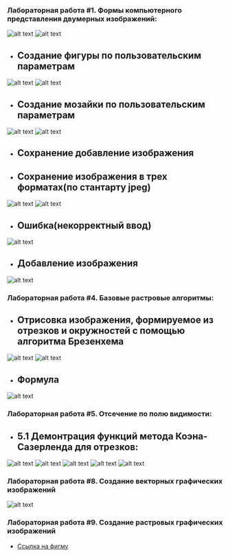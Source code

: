 ### Лабораторная работа #1. Формы компьютерного представления двумерных изображений:
![alt text](https://github.com/tolkachew/CompGraphAlg/blob/master/src/Pic/image_2023-06-03_21-56-30.png)
![alt text](https://github.com/tolkachew/CompGraphAlg/blob/master/src/Pic/image_2023-06-03_21-56-30%20(2).png)
- ## Создание фигуры по пользовательским параметрам
![alt text](https://github.com/tolkachew/CompGraphAlg/blob/master/src/Pic/image_2023-06-03_21-56-30%20(3).png)
![alt text](https://github.com/tolkachew/CompGraphAlg/blob/master/src/Pic/image_2023-06-03_21-56-30%20(4).png)
- ## Создание мозайки по пользовательским параметрам
![alt text](https://github.com/tolkachew/CompGraphAlg/blob/master/src/Pic/image_2023-06-03_21-56-31.png)
![alt text](https://github.com/tolkachew/CompGraphAlg/blob/master/src/Pic/image_2023-06-03_21-56-31%20(2).png)
- ## Сохранение добавление изображения
- ## Сохранение изображения в трех форматах(по стантарту jpeg)
![alt text](https://github.com/tolkachew/CompGraphAlg/blob/master/src/Pic/image_2023-06-03_21-56-31%20(3).png)
![alt text](https://github.com/tolkachew/CompGraphAlg/blob/master/src/Pic/image_2023-06-03_21-56-31%20(4).png)
- ## Ошибка(некорректный ввод)
![alt text](https://github.com/tolkachew/CompGraphAlg/blob/master/src/Pic/image_2023-06-03_21-56-31%20(5).png)
- ## Добавление изображения
![alt text](https://github.com/tolkachew/CompGraphAlg/blob/master/src/Pic/image_2023-06-03_21-56-31%20(6).png)



### Лабораторная работа #4. Базовые растровые алгоритмы:
- ## Отрисовка изображения, формируемое из отрезков и окружностей с помощью алгоритма Брезенхема
![alt text](https://github.com/tolkachew/CompGraphAlg/blob/master/src/Pic/image_2023-06-03_21-58-00.png)
![alt text](https://github.com/tolkachew/CompGraphAlg/blob/master/src/Pic/image_2023-06-03_21-58-00%20(2).png)
- ## Формула
![alt text](https://github.com/tolkachew/CompGraphAlg/blob/master/src/Pic/13.JPG)



### Лабораторная работа #5. Отсечение по полю видимости:
- ## 5.1 Демонтрация функций метода Коэна-Сазерленда для отрезков:
![alt text](https://github.com/tolkachew/CompGraphAlg/blob/master/src/Pic2/1.png) ![alt text](https://github.com/tolkachew/CompGraphAlg/blob/master/src/Pic2/2.png)
![alt text](https://github.com/tolkachew/CompGraphAlg/blob/master/src/Pic2/3.png) ![alt text](https://github.com/tolkachew/CompGraphAlg/blob/master/src/Pic2/4.png) ![alt text](https://github.com/tolkachew/CompGraphAlg/blob/master/src/Pic2/5.png)



### Лабораторная работа #8. Создание векторных графических изображений
![alt text](https://github.com/tolkachew/CompGraphAlg/blob/master/src/laba8/%D0%A2%D0%BE%D0%BB%D0%BA%D0%B0%D1%87%D0%B5%D0%B2%2024%D0%B7_%D0%BA.jpg)



### Лабораторная работа #9. Создание растровых графических изображений
- [Ссылка на фигму](https://www.figma.com/file/6d4HJIeggLx6cUPdFG61BC/%D0%A2%D0%BE%D0%BB%D0%BA%D0%B0%D1%87%D0%B5%D0%B2-%D0%92.%D0%A1.-24%D0%B7?type=design&node-id=0%3A1&t=aI6lTCGcxOuiDud5-1)
